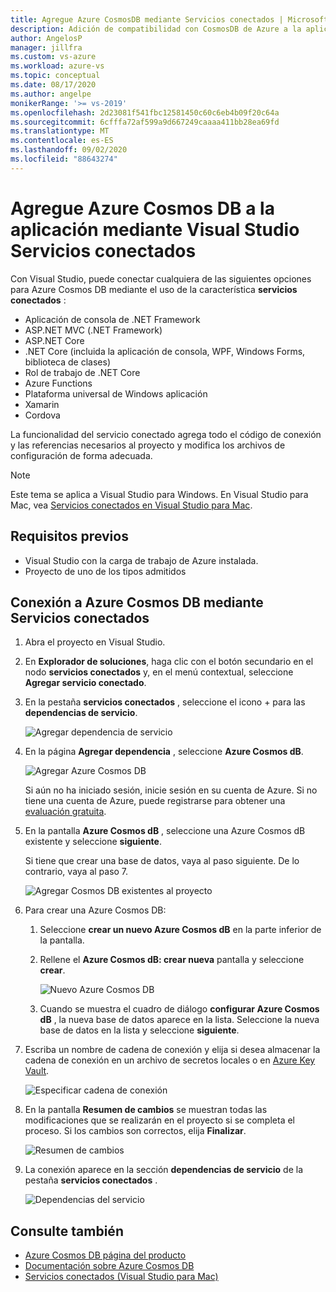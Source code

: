 ```yaml
---
title: Agregue Azure CosmosDB mediante Servicios conectados | Microsoft Docs
description: Adición de compatibilidad con CosmosDB de Azure a la aplicación mediante Visual Studio para agregar un servicio conectado
author: AngelosP
manager: jillfra
ms.custom: vs-azure
ms.workload: azure-vs
ms.topic: conceptual
ms.date: 08/17/2020
ms.author: angelpe
monikerRange: '>= vs-2019'
ms.openlocfilehash: 2d23081f541fbc12581450c60c6eb4b09f20c64a
ms.sourcegitcommit: 6cfffa72af599a9d667249caaaa411bb28ea69fd
ms.translationtype: MT
ms.contentlocale: es-ES
ms.lasthandoff: 09/02/2020
ms.locfileid: "88643274"
---
```

# <a name="add-azure-cosmos-db-to-your-app-by-using-visual-studio-connected-services"></a>Agregue Azure Cosmos DB a la aplicación mediante Visual Studio Servicios conectados

Con Visual Studio, puede conectar cualquiera de las siguientes opciones para Azure Cosmos DB mediante el uso de la característica **servicios conectados** :

- Aplicación de consola de .NET Framework
- ASP.NET MVC (.NET Framework) 
- ASP.NET Core
- .NET Core (incluida la aplicación de consola, WPF, Windows Forms, biblioteca de clases)
- Rol de trabajo de .NET Core
- Azure Functions
- Plataforma universal de Windows aplicación
- Xamarin
- Cordova

La funcionalidad del servicio conectado agrega todo el código de conexión y las referencias necesarios al proyecto y modifica los archivos de configuración de forma adecuada.

> [!NOTE]
> Este tema se aplica a Visual Studio para Windows. En Visual Studio para Mac, vea [Servicios conectados en Visual Studio para Mac](/visualstudio/mac/connected-services).
## <a name="prerequisites"></a>Requisitos previos

- Visual Studio con la carga de trabajo de Azure instalada.
- Proyecto de uno de los tipos admitidos

## <a name="connect-to-azure-cosmos-db-using-connected-services"></a>Conexión a Azure Cosmos DB mediante Servicios conectados

1. Abra el proyecto en Visual Studio.

1. En **Explorador de soluciones**, haga clic con el botón secundario en el nodo **servicios conectados** y, en el menú contextual, seleccione **Agregar servicio conectado**.

1. En la pestaña **servicios conectados** , seleccione el icono + para las **dependencias de servicio**.

    ![Agregar dependencia de servicio](./media/vs-azure-tools-connected-services-storage/vs-2019/connected-services-tab.png)

1. En la página **Agregar dependencia** , seleccione **Azure Cosmos dB**.

    ![Agregar Azure Cosmos DB](./media/azure-cosmosdb-add-connected-service/azure-cosmosdb.png)

    Si aún no ha iniciado sesión, inicie sesión en su cuenta de Azure. Si no tiene una cuenta de Azure, puede registrarse para obtener una [evaluación gratuita](https://azure.microsoft.com/account/free).

1. En la pantalla **Azure Cosmos dB** , seleccione una Azure Cosmos dB existente y seleccione **siguiente**.

    Si tiene que crear una base de datos, vaya al paso siguiente. De lo contrario, vaya al paso 7.

    ![Agregar Cosmos DB existentes al proyecto](./media/azure-cosmosdb-add-connected-service/created-cosmosdb.png)

1. Para crear una Azure Cosmos DB:

   1. Seleccione **crear un nuevo Azure Cosmos dB** en la parte inferior de la pantalla.

   1. Rellene el **Azure Cosmos dB: crear nueva** pantalla y seleccione **crear**.

       ![Nuevo Azure Cosmos DB](./media/azure-cosmosdb-add-connected-service/create-new-cosmosdb.png)

   1. Cuando se muestra el cuadro de diálogo **configurar Azure Cosmos dB** , la nueva base de datos aparece en la lista. Seleccione la nueva base de datos en la lista y seleccione **siguiente**.

1. Escriba un nombre de cadena de conexión y elija si desea almacenar la cadena de conexión en un archivo de secretos locales o en [Azure Key Vault](/azure/key-vault).

   ![Especificar cadena de conexión](./media/azure-cosmosdb-add-connected-service/connection-string.png)

1. En la pantalla **Resumen de cambios** se muestran todas las modificaciones que se realizarán en el proyecto si se completa el proceso. Si los cambios son correctos, elija **Finalizar**.

   ![Resumen de cambios](./media/azure-cosmosdb-add-connected-service/summary-of-changes.png)

1. La conexión aparece en la sección **dependencias de servicio** de la pestaña **servicios conectados** .

   ![Dependencias del servicio](./media/azure-cosmosdb-add-connected-service/service-dependencies-after.png)

## <a name="see-also"></a>Consulte también

- [Azure Cosmos DB página del producto](https://azure.microsoft.com/services/cosmos-db/)
- [Documentación sobre Azure Cosmos DB](/azure/cosmos-db/)
- [Servicios conectados (Visual Studio para Mac)](/visualstudio/mac/connected-services)
